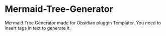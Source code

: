 # Mermaid-Tree-Generator
Mermaid Tree Generator made for Obsidian pluggin Templater.  You need to insert tags in text to generate it.
